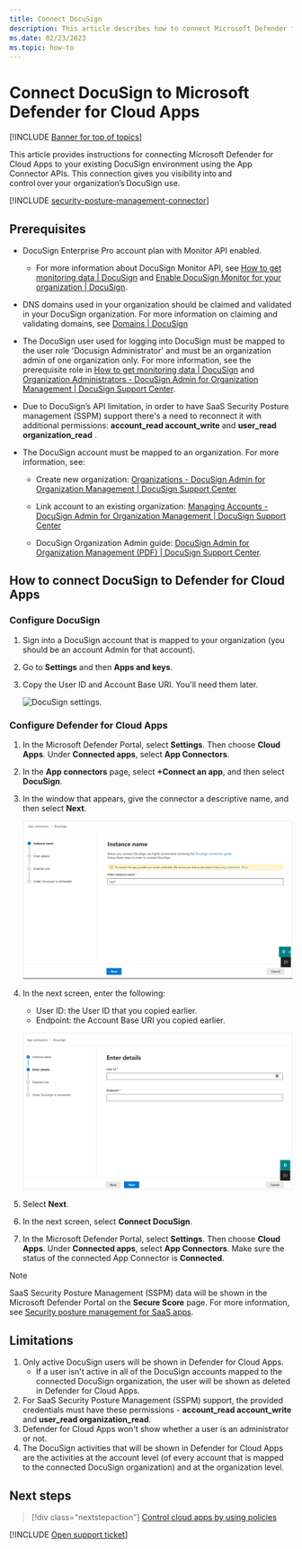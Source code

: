```yaml
---
title: Connect DocuSign
description: This article describes how to connect Microsoft Defender for Cloud Apps to your existing DocuSign environment via the App Connector APIs. 
ms.date: 02/23/2023
ms.topic: how-to
---
```


# Connect DocuSign to Microsoft Defender for Cloud Apps

[!INCLUDE [Banner for top of topics](includes/banner.md)]

This article provides instructions for connecting Microsoft Defender for Cloud Apps to your existing DocuSign environment using the App Connector APIs. This connection gives you visibility into and control over your organization’s DocuSign use.

[!INCLUDE [security-posture-management-connector](includes/security-posture-management-connector.md)]


## Prerequisites

- DocuSign Enterprise Pro account plan with Monitor API enabled.
  - For more information about DocuSign Monitor API, see [How to get monitoring data | DocuSign](https://developers.docusign.com/docs/monitor-api/how-to/get-monitoring-data/) and [Enable DocuSign Monitor for your organization | DocuSign](https://developers.docusign.com/docs/monitor-api/how-to/enable-monitor/).

- DNS domains used in your organization should be claimed and validated in your DocuSign organization. For more information on claiming and validating domains, see [Domains | DocuSign](https://support.docusign.com/en/guides/org-admin-guide-claim-domain/)

- The DocuSign user used for logging into DocuSign must be mapped to the user role 'Docusign Administrator' and must be an organization admin of one organization only. For more information, see the prerequisite role in [How to get monitoring data | DocuSign](https://developers.docusign.com/docs/monitor-api/how-to/get-monitoring-data/) and [Organization Administrators - DocuSign Admin for Organization Management | DocuSign Support Center](https://support.docusign.com/en/guides/org-admin-guide-org-admins).
- Due to DocuSign’s API limitation, in order to have SaaS Security Posture management (SSPM) support there's a need to reconnect it with additional permissions: **account_read account_write** and **user_read organization_read** .
- The DocuSign account must be mapped to an organization. For more information, see:

  - Create new organization: [Organizations - DocuSign Admin for Organization Management | DocuSign Support Center](https://support.docusign.com/en/guides/org-admin-guide-create-org)

  - Link account to an existing organization: [Managing Accounts - DocuSign Admin for Organization Management | DocuSign Support Center](https://support.docusign.com/en/guides/org-admin-guide-accounts)

  - DocuSign Organization Admin guide: [DocuSign Admin for Organization Management (PDF) | DocuSign Support Center](https://support.docusign.com/guides/org-admin-guide).

## How to connect DocuSign to Defender for Cloud Apps

### Configure DocuSign

1. Sign into a DocuSign account that is mapped to your organization (you should be an account Admin for that account).  

1. Go to **Settings** and then **Apps and keys**.

1. Copy the User ID and Account Base URI. You'll need them later.

    ![DocuSign settings.](media/docusign-settings.png)

### Configure Defender for Cloud Apps

1. In the Microsoft Defender Portal, select **Settings**. Then choose **Cloud Apps**. Under **Connected apps**, select **App Connectors**.

1. In the **App connectors** page, select **+Connect an app**, and then select **DocuSign**.

1. In the window that appears, give the connector a descriptive name, and then select **Next**.

    ![Connect DocuSign.](media/connect-docusign.png)

1. In the next screen, enter the following:

    - User ID: the User ID that you copied earlier.
    - Endpoint: the Account Base URI you copied earlier.

    ![Enter DocuSign details.](media/docusign-details.png)

1. Select **Next**.
1. In the next screen, select **Connect DocuSign**.

1. In the Microsoft Defender Portal, select **Settings**. Then choose **Cloud Apps**. Under **Connected apps**, select **App Connectors**. Make sure the status of the connected App Connector is **Connected**.

> [!NOTE]
> SaaS Security Posture Management (SSPM) data will be shown in the Microsoft Defender Portal on the **Secure Score** page. For more information, see [Security posture management for SaaS apps](/defender-cloud-apps/security-saas).

## Limitations

1. Only active DocuSign users will be shown in Defender for Cloud Apps.
   - If a user isn't active in all of the DocuSign accounts mapped to the connected DocuSign organization, the user will be shown as deleted in Defender for Cloud Apps.
1. For SaaS Security Posture Management (SSPM) support, the provided credentials must have these permissions - **account_read account_write** and **user_read organization_read**.
1. Defender for Cloud Apps won't show whether a user is an administrator or not.
1. The DocuSign activities that will be shown in Defender for Cloud Apps are the activities at the account level (of every account that is mapped to the connected DocuSign organization) and at the organization level.

## Next steps

> [!div class="nextstepaction"]
> [Control cloud apps by using policies](control-cloud-apps-with-policies.md)

[!INCLUDE [Open support ticket](includes/support.md)]
